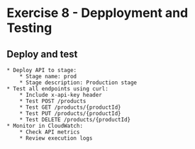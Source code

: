 # Exercise 8 - Depployment and Testing

## Deploy and test
    * Deploy API to stage:
        * Stage name: prod
        * Stage description: Production stage
    * Test all endpoints using curl:
        * Include x-api-key header
        * Test POST /products
        * Test GET /products/{productId}
        * Test PUT /products/{productId}
        * Test DELETE /products/{productId}
    * Monitor in CloudWatch:
        * Check API metrics
        * Review execution logs